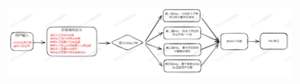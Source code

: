![输入图片说明](/imgs/2025-07-30/y1uTsKnD2AqkMRGx.png)
<!--stackedit_data:
eyJoaXN0b3J5IjpbLTE5NDkxNDIzODQsLTIwODg3NDY2MTIsLT
EyNjU2NTc3MjAsMTMwMTE1NzQyMSwtMTMzODE5MTU3NSwxNTY1
NzI2MzAwLC0xMjU3NDU5ODQ3LDE4MjY1NDU4OTcsNzI1MjM3Mj
csLTIyMjEzNTM1LC0xNzU0NTUxNzQ1XX0=
-->